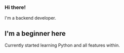 ### Hi there!
I'm a backend developer.
## I'm a beginner here
Currently started learning Python and all features within.
